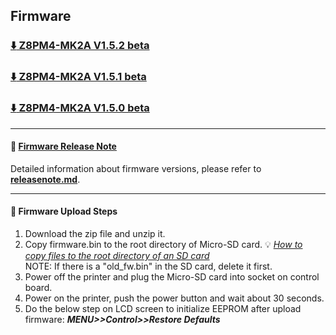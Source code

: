 ## Firmware
### [ :arrow_down: Z8PM4-MK2A V1.5.2 beta](./Z8PM4MK2A_V1_5_2.zip)
### [ :arrow_down: Z8PM4-MK2A V1.5.1 beta](./Z8PM4MK2A_V1_5_1.zip)
### [ :arrow_down: Z8PM4-MK2A V1.5.0 beta](./Z8PM4MK2A_V1_5_0.zip)

----
#### :blue_book: [Firmware Release Note](../releasenote.md)   
Detailed information about firmware versions, please refer to [**releasenote.md**](../releasenote.md).

----
#### :green_book: Firmware Upload Steps
1. Download the zip file and unzip it.
2. Copy firmware.bin to the root directory of Micro-SD card. :bulb: [*How to copy files to the root directory of an SD card*](https://techques.net/how-to-copy-a-file-to-the-root-of-an-sd-card/)      
NOTE: If there is a "old_fw.bin" in the SD card, delete it first.      
3. Power off the printer and plug the Micro-SD card into socket on control board.
4. Power on the printer, push the power button and wait about 30 seconds.
5. Do the below step on LCD screen to initialize EEPROM after upload firmware:  ***MENU>>Control>>Restore Defaults***

